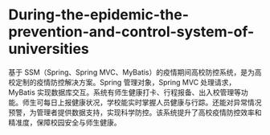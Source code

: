 # During-the-epidemic-the-prevention-and-control-system-of-universities
基于 SSM（Spring、Spring MVC、MyBatis）的疫情期间高校防控系统，是为高校定制的疫情防控解决方案。Spring 管理对象，Spring MVC 处理请求，MyBatis 实现数据库交互。系统有师生健康打卡、行程报备、出入校管理等功能。师生可每日上报健康状况，学校能实时掌握人员健康与行踪。还能对异常情况预警，为管理者提供数据支持，实现科学防控。该系统提升了高校疫情防控效率和精准度，保障校园安全与师生健康。 
